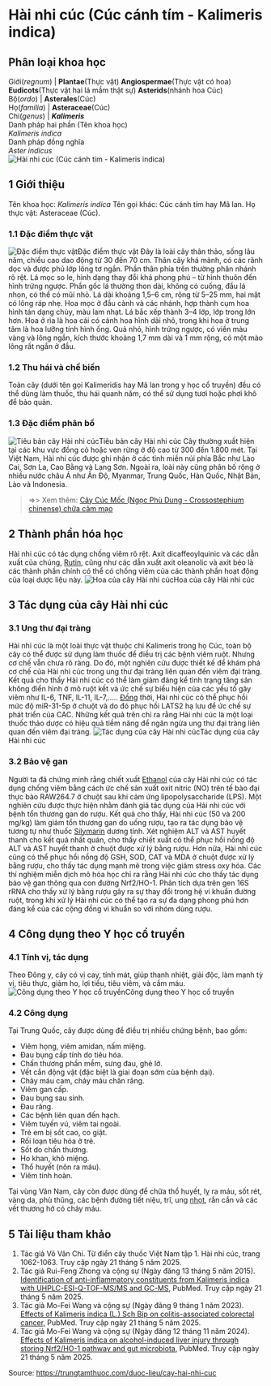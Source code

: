 # Hài nhi cúc (Cúc cánh tím - Kalimeris indica)

Phân loại khoa học  
---  
Giới(_regnum_) |  **Plantae**(Thực vật) **Angiospermae**(Thực vật có hoa) **Eudicots**(Thực vật hai lá mầm thật sự) **Asterids**(nhánh hoa Cúc)  
Bộ(_ordo_) | **Asterales**(Cúc)  
Họ(_familia_) | **Asteraceae**(Cúc)  
Chi(_genus_) | **_Kalimeris_**  
Danh pháp hai phần (Tên khoa học)  
_Kalimeris indica_  
Danh pháp đồng nghĩa  
_Aster indicus_  
![Hài nhi cúc \(Cúc cánh tím - Kalimeris indica\)](https://trungtamthuoc.com/images/others/hai-nhi-cuc-6626.jpg)
##  1 Giới thiệu
Tên khoa học: _Kalimeris indica_
Tên gọi khác: Cúc cánh tím hay Mã lan.
Họ thực vật: Asteraceae (Cúc).
### 1.1 Đặc điểm thực vật
![Đặc điểm thực vật](https://trungtamthuoc.com/images/item/hai-nhi-cuc-0.jpg)Đặc điểm thực vật
Đây là loài cây thân thảo, sống lâu năm, chiều cao dao động từ 30 đến 70 cm. Thân cây khá mảnh, có các rãnh dọc và được phủ lớp lông tơ ngắn. Phần thân phía trên thường phân nhánh rõ rệt. Lá mọc so le, hình dạng thay đổi khá phong phú – từ hình thuôn đến hình trứng ngược. Phần gốc lá thường thon dài, không có cuống, đầu lá nhọn, có thể có mũi nhỏ. Lá dài khoảng 1,5–6 cm, rộng từ 5–25 mm, hai mặt có lông ráp nhẹ. Hoa mọc ở đầu cành và các nhánh, hợp thành cụm hoa hình tán dạng chùy, màu lam nhạt. Lá bắc xếp thành 3–4 lớp, lớp trong lớn hơn. Hoa ở rìa là hoa cái có cánh hoa hình dải nhỏ, trong khi hoa ở trung tâm là hoa lưỡng tính hình ống. Quả nhỏ, hình trứng ngược, có viền màu vàng và lông ngắn, kích thước khoảng 1,7 mm dài và 1 mm rộng, có một mào lông rất ngắn ở đầu.
### 1.2 Thu hái và chế biến
Toàn cây (dưới tên gọi Kalimeridis hay Mã lan trong y học cổ truyền) đều có thể dùng làm thuốc, thu hái quanh năm, có thể sử dụng tươi hoặc phơi khô để bảo quản.
### 1.3 Đặc điểm phân bố
![Tiêu bản cây Hài nhi cúc](https://trungtamthuoc.com/images/item/hai-nhi-cuc-1.jpg)Tiêu bản cây Hài nhi cúc
Cây thường xuất hiện tại các khu vực đồng cỏ hoặc ven rừng ở độ cao từ 300 đến 1.800 mét. Tại Việt Nam, Hài nhi cúc được ghi nhận ở các tỉnh miền núi phía Bắc như Lào Cai, Sơn La, Cao Bằng và Lạng Sơn. Ngoài ra, loài này cũng phân bố rộng ở nhiều nước châu Á như Ấn Độ, Myanmar, Trung Quốc, Hàn Quốc, Nhật Bản, Lào và Indonesia.
> =>> Xem thêm: [Cây Cúc Mốc (Ngọc Phù Dung - Crossostephium chinense) chữa cảm mạo](https://trungtamthuoc.com/duoc-lieu/cuc-moc)
##  2 Thành phần hóa học
Hài nhi cúc có tác dụng chống viêm rõ rệt. Axit dicaffeoylquinic và các dẫn xuất của chúng, [Rutin](https://trungtamthuoc.com/hoat-chat/rutin "Rutin"), cũng như các dẫn xuất axit oleanolic và axit béo là các thành phần chính có thể có chống viêm của các thành phần hoạt động của loại dược liệu này.
![Hoa của cây Hài nhi cúc](https://trungtamthuoc.com/images/item/hai-nhi-cuc-3.jpg)Hoa của cây Hài nhi cúc
##  3 Tác dụng của cây Hài nhi cúc
### 3.1 Ung thư đại tràng
Hài nhi cúc là một loài thực vật thuộc chi Kalimeris trong họ Cúc, toàn bộ cây có thể được sử dụng làm thuốc để điều trị các bệnh viêm ruột. Nhưng cơ chế vẫn chưa rõ ràng. Do đó, một nghiên cứu được thiết kế để khám phá cơ chế của Hài nhi cúc trong ung thư đại tràng liên quan đến viêm đại tràng.
Kết quả cho thấy Hài nhi cúc có thể làm giảm đáng kể tình trạng tăng sản không điển hình ở mô ruột kết và ức chế sự biểu hiện của các yếu tố gây viêm như IL-6, TNF, IL-11, IL-7,..... [Đồng](https://trungtamthuoc.com/hoat-chat/dong "Đồng") thời, Hài nhi cúc có thể phục hồi mức độ miR-31-5p ở chuột và do đó phục hồi LATS2 hạ lưu để ức chế sự phát triển của CAC. Những kết quả trên chỉ ra rằng Hài nhi cúc là một loại thuốc thảo dược có hiệu quả tiềm năng để ngăn ngừa ung thư đại tràng liên quan đến viêm đại tràng.
![Tác dụng của cây Hài nhi cúc](https://trungtamthuoc.com/images/item/hai-nhi-cuc-4.jpg)Tác dụng của cây Hài nhi cúc
### 3.2 Bảo vệ gan
Người ta đã chứng minh rằng chiết xuất [Ethanol](https://trungtamthuoc.com/hoat-chat/ethanol "Ethanol") của cây Hài nhi cúc có tác dụng chống viêm bằng cách ức chế sản xuất oxit nitric (NO) trên tế bào đại thực bào RAW264.7 ở chuột sau khi cảm ứng lipopolysaccharide (LPS).
Một nghiên cứu được thực hiện nhằm đánh giá tác dụng của Hải nhi cúc với bệnh tổn thương gan do rượu.
Kết quả cho thấy, Hài nhi cúc (50 và 200 mg/kg) làm giảm tổn thương gan do uống rượu, tạo ra tác dụng bảo vệ tương tự như thuốc [Silymarin](https://trungtamthuoc.com/hoat-chat/silymarin "Silymarin") dương tính. Xét nghiệm ALT và AST huyết thanh cho kết quả nhất quán, cho thấy chiết xuất có thể phục hồi nồng độ ALT và AST huyết thanh ở chuột được xử lý bằng rượu. Hơn nữa, Hài nhỉ cúc cũng có thể phục hồi nồng độ GSH, SOD, CAT và MDA ở chuột được xử lý bằng rượu, cho thấy tác dụng mạnh mẽ trong việc giảm stress oxy hóa. Các thí nghiệm miễn dịch mô hóa học chỉ ra rằng Hài nhi cúc cho thấy tác dụng bảo vệ gan thông qua con đường Nrf2/HO-1. Phân tích dựa trên gen 16S rRNA cho thấy xử lý bằng rượu gây ra sự thay đổi trong hệ vi khuẩn đường ruột, trong khi xử lý Hài nhi cúc có thể tạo ra sự đa dạng phong phú hơn đáng kể của các cộng đồng vi khuẩn so với nhóm dùng rượu.
##  4 Công dụng theo Y học cổ truyền
### 4.1 Tính vị, tác dụng
Theo Đông y, cây có vị cay, tính mát, giúp thanh nhiệt, giải độc, làm mạnh tỳ vị, tiêu thực, giảm ho, lợi tiểu, tiêu viêm, và cầm máu.
![Công dụng theo Y học cổ truyền](https://trungtamthuoc.com/images/item/hai-nhi-cuc-5.jpg)Công dụng theo Y học cổ truyền
### 4.2 Công dụng
Tại Trung Quốc, cây được dùng để điều trị nhiều chứng bệnh, bao gồm:
  * Viêm họng, viêm amidan, nấm miệng.
  * Đau bụng cấp tính do tiêu hóa.
  * Chấn thương phần mềm, sưng đau, ghẻ lở.
  * Vết cắn động vật (đặc biệt là giai đoạn sớm của bệnh dại).
  * Chảy máu cam, chảy máu chân răng.
  * Viêm gan cấp.
  * Đau bụng sau sinh.
  * Đau răng.
  * Các bệnh liên quan đến hạch.
  * Viêm tuyến vú, viêm tai ngoài.
  * Trẻ em bị sốt cao, co giật.
  * Rối loạn tiêu hóa ở trẻ.
  * Sốt do chấn thương.
  * Ho khan, khô miệng.
  * Thổ huyết (nôn ra máu).
  * Viêm tinh hoàn.


Tại vùng Vân Nam, cây còn được dùng để chữa thổ huyết, lỵ ra máu, sốt rét, vàng da, phù thũng, các bệnh đường tiết niệu, trĩ, ung [nhọt](https://trungtamthuoc.com/bai-viet/nhot "nhọt"), rắn cắn và các vết thương hở có chảy máu.
##  5 Tài liệu tham khảo
  1. Tác giả Võ Văn Chi. Từ điển cây thuốc Việt Nam tập 1. Hài nhi cúc, trang 1062-1063. Truy cập ngày 21 tháng 5 năm 2025.
  2. Tác giả Rui-Feng Zhong và cộng sự (Ngày đăng 13 tháng 5 năm 2015). [Identification of anti-inflammatory constituents from Kalimeris indica with UHPLC-ESI-Q-TOF-MS/MS and GC-MS](https://pubmed.ncbi.nlm.nih.gov/25701747/), PubMed. Truy cập ngày 21 tháng 5 năm 2025.
  3. Tác giả Mo-Fei Wang và cộng sự (Ngày đăng 9 tháng 1 năm 2023). [Effects of Kalimeris indica (L.) Sch Bip on colitis-associated colorectal cancer,](https://pubmed.ncbi.nlm.nih.gov/36699088/) PubMed. Truy cập ngày 21 tháng 5 năm 2025.
  4. Tác giả Mo-Fei Wang và cộng sự (Ngày đăng 12 tháng 11 năm 2024). [Effects of Kalimeris indica on alcohol-induced liver injury through storing Nrf2/HO-1 pathway and gut microbiota](https://pubmed.ncbi.nlm.nih.gov/39600370/), PubMed. Truy cập ngày 21 tháng 5 năm 2025.




Source: https://trungtamthuoc.com/duoc-lieu/cay-hai-nhi-cuc